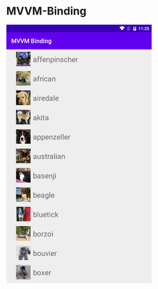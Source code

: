 # MVVM-Binding

![result](https://github.com/leon9reat/MVVM-Binding/blob/master/2020-05-30_11-25-37.jpg)

